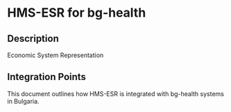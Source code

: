 # HMS-ESR for bg-health

## Description

Economic System Representation

## Integration Points

This document outlines how HMS-ESR is integrated with bg-health systems in Bulgaria.
